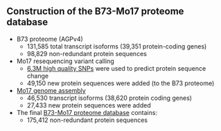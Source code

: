 ## Construction of the B73-Mo17 proteome database

* B73 proteome (AGPv4)
  * 131,585 total transcript isoforms (39,351 protein-coding genes)
  * 98,829 non-redundant protein sequences
* Mo17 resequencing variant calling
  * [6.3M high quality SNPs](https://github.com/orionzhou/reseq/blob/master/data/35_vnt_ase/vt01.stats.tsv) were used to predict protein sequence change
  * 49,150 new protein sequences were added (to the B73 proteome)
* [Mo17 genome assembly]()
  * 46,530 transcript isoforms (38,620 protein coding genes)
  * 27,433 new protein sequences were added
* The final [B73-Mo17 proteome database](https://drive.google.com/open?id=1aVBlxGCNx5Cn4ObbCsK4LUPBme6fOn6S) contains:
  * 175,412 non-redundant protein sequences
